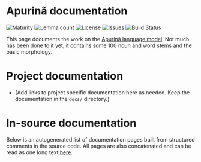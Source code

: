 # Apurinã documentation

[![Maturity](https://img.shields.io/endpoint?url=https%3A%2F%2Fraw.githubusercontent.com%2Fgiellalt%2Flang-apu%2Fgh-pages%2Fmaturity.json)](https://giellalt.github.io/MaturityClassification.html)
![Lemma count](https://img.shields.io/endpoint?url=https%3A%2F%2Fraw.githubusercontent.com%2Fgiellalt%2Flang-apu%2Fgh-pages%2Flemmacount.json)
[![License](https://img.shields.io/github/license/giellalt/lang-apu)](https://github.com/giellalt/lang-apu/blob/main/LICENSE)
[![Issues](https://img.shields.io/github/issues/giellalt/lang-apu)](https://github.com/giellalt/lang-apu/issues)
[![Build Status](https://divvun-tc.giellalt.org/api/github/v1/repository/giellalt/lang-apu/main/badge.svg)](https://github.com/giellalt/lang-apu/actions)

This page documents the work on the [Apurinã language model](https://github.com/giellalt/lang-apu). Not much has been done to it yet, it contains some 100 noun and word
stems and the basic morphology.

# Project documentation

* (Add links to project specific documentation here as needed. Keep the documentation in the `docs/` directory.)

# In-source documentation

Below is an autogenerated list of documentation pages built from structured comments in the source code. All pages are also concatenated and can be read as one long text [here](apu.md).
